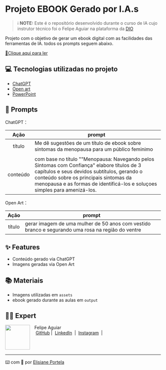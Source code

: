 # Projeto EBOOK Gerado por I.A.s


 > ℹ️ **NOTE:** Este é o repositório desenvolvido durante o curso de IA cujo instrutor técnico foi o Felipe Aguiar na plataforma da [DIO](https://dio.me)

Projeto com o objetivo de gerar um ebook digital com as facilidades das ferramentas de IA. todos os prompts
seguem abaixo.

<a href="https://github.com/felipeAguiarCode/prompts-recipe-to-create-a-ebook/blob/main/output/ebook%20-%20css%20jedi%20output.pdf" title="View PDF now"> 📕Clique aqui para ler</a>

## 💻 Tecnologias utilizadas no projeto

- [ChatGPT](https://chat.openai.com/) 
- [Open art](https://openart.ai/home)
- [PowerPoint](https://www.microsoft.com/en/microsoft-365/powerpoint)

## 🧠 Prompts


ChatGPT：

|   Ação   | prompt                                                                                                                                                                                                                                                                         |
| :------: | ------------------------------------------------------------------------------------------------------------------------------------------------------------------------------------------------------------------------------------------------------------------------------ |
|  título  | Me dê sugestões de um título de ebook sobre sintomas da menopausa para um público feminimo
                                                        |
| conteúdo | com base no título ""Menopausa: Navegando pelos Sintomas com Confiança" elabore títulos de 3 capítulos e seus devidos subtítulos, gerando o conteúdo sobre os principais sintomas da menopausa e as formas de identificá-los e soluçoes simples para amenizá-los. |


Open Art：

|  Ação  | prompt                                                                                 |
| :----: | -------------------------------------------------------------------------------------- |
| título | gerar imagem de uma mulher de 50 anos com vestido branco e segurando uma rosa na região do ventre |

## ✨ Features

- Conteúdo gerado via ChatGPT
- Imagens geradas via Open Art

## 📚 Materiais

- Imagens utilizadas em `assets`
- ebook gerado durante as aulas em `output`

## 👨‍💻 Expert

<p>
    <img 
      align=left 
      margin=10 
      width=80 
      src="https://avatars.githubusercontent.com/u/37452836?v=4"
    />
    <p>&nbsp&nbsp&nbspFelipe Aguiar<br>
    &nbsp&nbsp&nbsp
    <a href="https://github.com/felipeAguiarCode">
    GitHub</a>&nbsp;|&nbsp;
    <a href="www.linkedin.com/in/
felipe-exe">LinkedIn</a>
&nbsp;|&nbsp;
    <a href="https://www.instagram.com/felipeaguiar.exe/">
    Instagram</a>
&nbsp;|&nbsp;</p>
</p>
<br/><br/>
<p>

---

⌨️ com 💜 por [Elisiane Portela](https://github.com/eliport1981)
